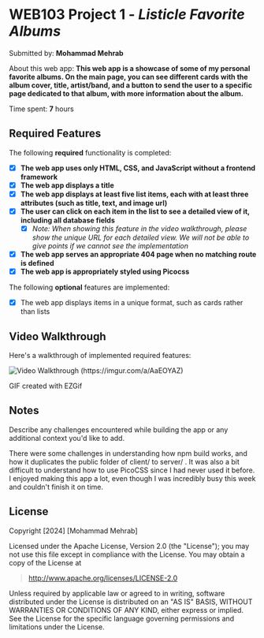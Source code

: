 # WEB103 Project 1 - *Listicle Favorite Albums*

Submitted by: **Mohammad Mehrab**

About this web app: **This web app is a showcase of some of my personal favorite albums. On the main page, you can see different cards with the album cover, title, artist/band, and a button to send the user to a specific page dedicated to that album, with more information about the album.**

Time spent: **7** hours

## Required Features

The following **required** functionality is completed:

<!-- Make sure to check off completed functionality below -->
- [X] **The web app uses only HTML, CSS, and JavaScript without a frontend framework**
- [X] **The web app displays a title**
- [X] **The web app displays at least five list items, each with at least three attributes (such as title, text, and image url)**
- [X] **The user can click on each item in the list to see a detailed view of it, including all database fields**
  - [X] *Note: When showing this feature in the video walkthrough, please show the unique URL for each detailed view. We will not be able to give points if we cannot see the implementation* 
- [X] **The web app serves an appropriate 404 page when no matching route is defined**
- [X] **The web app is appropriately styled using Picocss**

The following **optional** features are implemented:

- [X] The web app displays items in a unique format, such as cards rather than lists

## Video Walkthrough

Here's a walkthrough of implemented required features:

<img src='https://i.imgur.com/gvKO6WK.gif' title='Video Walkthrough' width='' alt='Video Walkthrough' />
(https://imgur.com/a/AaEOYAZ)

<!-- Replace this with whatever GIF tool you used! -->
GIF created with EZGif
<!-- Recommended tools:
[Kap](https://getkap.co/) for macOS
[ScreenToGif](https://www.screentogif.com/) for Windows
[peek](https://github.com/phw/peek) for Linux. -->

## Notes

Describe any challenges encountered while building the app or any additional context you'd like to add.

There were some challenges in understanding how npm build works, and how it duplicates the public folder of client/ to server/ . It was also a bit difficult to understand how to use PicoCSS since I had never used it before. I enjoyed making this app a lot, even though I was incredibly busy this week and couldn't finish it on time.

## License

Copyright [2024] [Mohammad Mehrab]

Licensed under the Apache License, Version 2.0 (the "License"); you may not use this file except in compliance with the License. You may obtain a copy of the License at

> http://www.apache.org/licenses/LICENSE-2.0

Unless required by applicable law or agreed to in writing, software distributed under the License is distributed on an "AS IS" BASIS, WITHOUT WARRANTIES OR CONDITIONS OF ANY KIND, either express or implied. See the License for the specific language governing permissions and limitations under the License.
